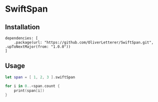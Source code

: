 # SwiftSpan

## Installation

```
dependencies: [
    .package(url: "https://github.com/OliverLetterer/SwiftSpan.git", .upToNextMajor(from: "1.0.0"))
]
```

## Usage

```swift
let span = [ 1, 2, 3 ].swiftSpan

for i in 0..<span.count {
    print(span[i])
}
```
